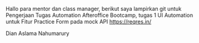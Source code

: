 Hallo para mentor dan class manager, berikut saya lampirkan git untuk Pengerjaan Tugas Automation Afteroffice Bootcamp, tugas 1 UI Automation untuk Fitur Practice Form pada mock API https://reqres.in/

Dian Aslama Nahumarury

